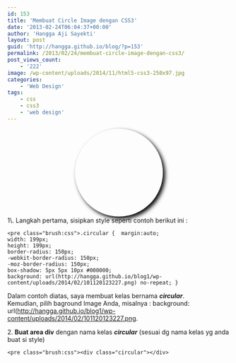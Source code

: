 ```yaml
---
id: 153
title: 'Membuat Circle Image dengan CSS3'
date: '2013-02-24T06:04:37+00:00'
author: 'Hangga Aji Sayekti'
layout: post
guid: 'http://hangga.github.io/blog/?p=153'
permalink: /2013/02/24/membuat-circle-image-dengan-css3/
post_views_count:
    - '222'
image: /wp-content/uploads/2014/11/html5-css3-250x97.jpg
categories:
    - 'Web Design'
tags:
    - css
    - css3
    - 'web design'
---
```


<style><!--
.circular {  margin:auto;  width: 199px;  height: 199px;  border-radius: 150px;  -webkit-border-radius: 150px;  -moz-border-radius: 150px;  box-shadow: 5px 5px 10px #000000; background: url(http://hangga.github.io/blog1/wp-content/uploads/2014/02/101120123227.png) no-repeat; }
--></style></head><body><div class="circular"></div>1\. Langkah pertama, sisipkan style seperti contoh berikut ini :

```
<pre class="brush:css">.circular {  margin:auto;  
width: 199px;  
height: 199px;  
border-radius: 150px;  
-webkit-border-radius: 150px;  
-moz-border-radius: 150px;  
box-shadow: 5px 5px 10px #000000; 
background: url(http://hangga.github.io/blog1/wp-content/uploads/2014/02/101120123227.png) no-repeat; }
```

Dalam contoh diatas, saya membuat kelas bernama ***circular***.  
Kemudian, pilih baground Image Anda, misalnya : background: url(http://hangga.github.io/blog1/wp-content/uploads/2014/02/101120123227.png.

2\. **Buat area div** dengan nama kelas ***circular*** (sesuai dg nama kelas yg anda buat si style)

```
<pre class="brush:css"><div class="circular"></div>
```